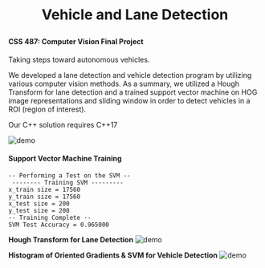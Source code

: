 <h1>
<p align="center">
Vehicle and Lane Detection
<br>
<font size="5"></font>
</h1>

#### CSS 487: Computer Vision Final Project

Taking steps toward autonomous vehicles. 

We developed a lane detection and vehicle detection program by utilizing various computer vision methods. As a summary, we utilized a Hough Transform for lane detection and a trained support vector machine on HOG image representations and sliding window in order to detect vehicles in a ROI (region of interest).

Our C++ solution requires C++17

![demo](outputs/ld_vd_1.gif "demo")


#### Support Vector Machine Training

```
-- Performing a Test on the SVM --
 -------- Training SVM ---------
x_train size = 17560
y_train size = 17560
x_test size = 200
y_test size = 200
-- Training Complete --
SVM Test Accuracy = 0.965000
```

**Hough Transform for Lane Detection**
![demo](outputs/detected_lanes_py_5.gif "demo")

**Histogram of Oriented Gradients & SVM for Vehicle Detection**
![demo](outputs/detected_vehicles_1.gif "demo")
